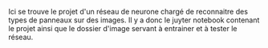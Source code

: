Ici se trouve le projet d'un réseau de neurone chargé de reconnaitre des types de panneaux sur des images. Il y a donc le juyter notebook contenant le projet ainsi que le dossier d'image servant à entrainer et à tester le réseau.
